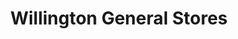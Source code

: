---
title: "Willington General Stores"
url: /derby/willington-general-stores/
shop: Lebensmittel
---